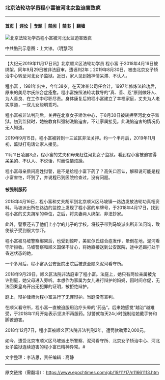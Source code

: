 ### 北京法轮功学员程小富被河北女监迫害致疯

---

#### [首页](../../../..?n11661113) &nbsp;|&nbsp; [评论](../../../../../epoch-comment?n11661113) &nbsp;|&nbsp; [专题](../../../../../epoch-special?n11661113) &nbsp;|&nbsp; [禁闻](../../../../../epoch-news?n11661113) &nbsp;|&nbsp; [禁书](../../../../../books?n11661113) &nbsp;|&nbsp; [翻墙](https://github.com/gfw-breaker/nogfw/blob/master/README.md?n11661113)


<div><img alt="北京法轮功学员程小富被河北女监迫害致疯" class="attachment-djy_600_400 size-djy_600_400 wp-post-image" src="https://i.epochtimes.com/assets/uploads/2019/11/2018-10-16-minghui-kuxing-daliao-1-560x400.jpg"/>
<div class="caption">
 <p>
  中共酷刑示意图：上大镣。（明慧网）
 </p>
</div></div><hr/><div class="post_content" id="artbody" itemprop="articleBody">
 <!-- article content begin -->
 <p>
  【大纪元2019年11月17日讯】北京顺义区法轮功学员
  <ok href="https://www.epochtimes.com/gb/tag/%E7%A8%8B%E5%B0%8F%E5%AF%8C.html">
   程小富
  </ok>
  于2018年4月16日被绑架，同年9月29日被非法庭审，遭诬判2年；2019年8月30日，被由北京女子矫治中心转至河北女子监狱。近日，家人见到她神情呆滞、不认人。
 </p>
 <p>
  <ok href="https://www.epochtimes.com/gb/tag/%E7%A8%8B%E5%B0%8F%E5%AF%8C.html">
   程小富
  </ok>
  ，1981年出生，今年38岁，在天津某公司任会计，1997年修炼法轮功后，原来的美尼尔氏综合症痊愈。程小富按照法轮功教导的“真、善、忍”原则做好人、为人善良、在工作中尽职尽责。身体康复后的程小富建立了幸福家庭，丈夫为人老实厚道，一双儿女聪明乖巧。
 </p>
 <p>
  程小富被非法判刑后，关押在北京女子矫治中心，于8月30日被转押至河北女子监狱。初到监狱时，她被教育科强制洗脑迫害，不让家属接见。此洗脑迫害的情况仍无人知道。
 </p>
 <p>
  2019年9月15日，程小富被转到十三监区非法关押。约一个半月后，2019年11月初，监狱打电话让家人接见。
 </p>
 <p>
  11月11日凌晨3点，程小富的丈夫和母亲赶往河北女子监狱，看到程小富被迫害得呆呆的、不认人、不说话，时而性情烦躁。
 </p>
 <p>
  程小富母亲质问高姓狱警，是不是给程小富下药了？高矢口否认，解释说可能是程小富害怕，吓到了，并说程已到医院检查过，没有问题。
 </p>
 <h4>
  <b>
   被强制服药
  </b>
 </h4>
 <p>
  2018年4月16日，程小富和丈夫胡军到北京顺义区马坡镇一路边发放法轮功真相资料。马坡派出所在路边的监控上发现了程小富的车牌号，于2018年4月17日，找到程小富的丈夫胡军的单位，之后，将夫妻两人绑架、非法抄家。
 </p>
 <p>
  此外，警察还去了他们上小学的儿子的学校，将孩子带到马坡派出所非法问询，致使孩子受到很大惊吓。
 </p>
 <p>
  程小富被马坡警察绑架后，也受到惊吓，美尼尔氏综合症发作，晕倒在地，泥河看守所拒收。马坡警察和顺义国保不甘心，将她直接送到公安医院，途中还踢打处于昏迷状态的她。
 </p>
 <p>
  一个多月后，程小富从公安医院出院后被送至顺义泥河看守所。
 </p>
 <p>
  2018年9月29日，顺义区法院非法庭审了程小富。法庭上，她只有两位亲属被允许到庭，她父母进入旁听。本想作为家属为女儿进行辩护的妈妈，因时间仓促，无法回秦皇岛开出无犯罪的证明，被拒绝辩护。
 </p>
 <p>
  庭上，辩护律师为程小富进行了无罪辩护。当庭没有宣判。
 </p>
 <p>
  在顺义看守所，程小富一直被迫服用治疗头晕的“药品”。后来她感觉“越治”越难受，于2018年11月开始表示坚决不再服药。狱警就每天24小时强制给她戴手铐和脚镣迫害。
 </p>
 <p>
  2018年12月7日，程小富被顺义区法院非法判刑2年，遭罚款勒索2,000元。
 </p>
 <p>
  如今，遭受北京市顺义区马坡派出所警察、泥河看守所、北京女子矫治中心、河北女子监狱连续迫害的程小富已精神异常。#
 </p>
 <p>
  文字整理：李洁思，责任编辑：高静
 </p>
 <!-- article content end -->
 <div id="below_article_ad">
 </div>
</div>


---

原文链接（需翻墙）：https://www.epochtimes.com/gb/19/11/17/n11661113.htm